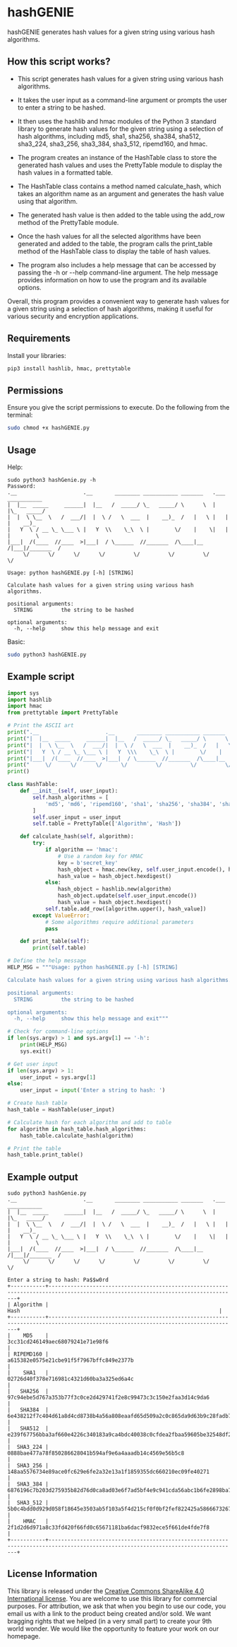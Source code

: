 # hashGENIE
hashGENIE generates hash values for a given string using various hash algorithms.

## How this script works?

- This script generates hash values for a given string using various hash algorithms.
- It takes the user input as a command-line argument or prompts the user to enter a string to be hashed.
- It then uses the hashlib and hmac modules of the Python 3 standard library to generate hash values for the given string using a selection of hash algorithms, including md5, sha1, sha256, sha384, sha512, sha3_224, sha3_256, sha3_384, sha3_512, ripemd160, and hmac.

- The program creates an instance of the HashTable class to store the generated hash values and uses the PrettyTable module to display the hash values in a formatted table.
- The HashTable class contains a method named calculate_hash, which takes an algorithm name as an argument and generates the hash value using that algorithm.
- The generated hash value is then added to the table using the add_row method of the PrettyTable module.
- Once the hash values for all the selected algorithms have been generated and added to the table, the program calls the print_table method of the HashTable class to display the table of hash values.
- The program also includes a help message that can be accessed by passing the -h or --help command-line argument. The help message provides information on how to use the program and its available options.

Overall, this program provides a convenient way to generate hash values for a given string using a selection of hash algorithms, making it useful for various security and encryption applications.

## Requirements

Install your libraries:
```bash
pip3 install hashlib, hmac, prettytable
```

## Permissions

Ensure you give the script permissions to execute. Do the following from the terminal:
```bash
sudo chmod +x hashGENIE.py
```

## Usage

Help:
```
sudo python3 hashGenie.py -h
Password:
.__                     .__       ________ ___________ _______   .___ ___________
|  |__  _____     ______|  |__   /  _____/ \_   _____/ \      \  |   |\_   _____/
|  |  \ \__  \   /  ___/|  |  \ /   \  ___  |    __)_  /   |   \ |   | |    __)_
|   Y  \ / __ \_ \___ \ |   Y  \\    \_\  \ |        \/    |    \|   | |        \
|___|  /(____  //____  >|___|  / \______  //_______  /\____|__  /|___|/_______  /
     \/      \/      \/      \/         \/         \/         \/              \/

Usage: python hashGENIE.py [-h] [STRING]

Calculate hash values for a given string using various hash algorithms.

positional arguments:
  STRING         the string to be hashed

optional arguments:
  -h, --help     show this help message and exit
```

Basic:
```bash
sudo python3 hashGENIE.py
```

## Example script
```python
import sys
import hashlib
import hmac
from prettytable import PrettyTable

# Print the ASCII art
print(".__                     .__       ________ ___________ _______   .___ ___________ ")
print("|  |__  _____     ______|  |__   /  _____/ \_   _____/ \      \  |   |\_   _____/ ")
print("|  |  \ \__  \   /  ___/|  |  \ /   \  ___  |    __)_  /   |   \ |   | |    __)_  ")
print("|   Y  \ / __ \_ \___ \ |   Y  \\\    \_\  \ |        \/    |    \|   | |        \ ")
print("|___|  /(____  //____  >|___|  / \______  //_______  /\____|__  /|___|/_______  / ")
print("     \/      \/      \/      \/         \/         \/         \/              \/  ")
print()

class HashTable:
    def __init__(self, user_input):
        self.hash_algorithms = [
            'md5', 'md6', 'ripemd160', 'sha1', 'sha256', 'sha384', 'sha512', 'sha3_224', 'sha3_256', 'sha3_384', 'sha3_512', 'hmac'
        ]
        self.user_input = user_input
        self.table = PrettyTable(['Algorithm', 'Hash'])

    def calculate_hash(self, algorithm):
        try:
            if algorithm == 'hmac':
                # Use a random key for HMAC
                key = b'secret_key'
                hash_object = hmac.new(key, self.user_input.encode(), hashlib.sha256)
                hash_value = hash_object.hexdigest()
            else:
                hash_object = hashlib.new(algorithm)
                hash_object.update(self.user_input.encode())
                hash_value = hash_object.hexdigest()
            self.table.add_row([algorithm.upper(), hash_value])
        except ValueError:
            # Some algorithms require additional parameters
            pass

    def print_table(self):
        print(self.table)

# Define the help message
HELP_MSG = """Usage: python hashGENIE.py [-h] [STRING]

Calculate hash values for a given string using various hash algorithms.

positional arguments:
  STRING         the string to be hashed

optional arguments:
  -h, --help     show this help message and exit"""

# Check for command-line options
if len(sys.argv) > 1 and sys.argv[1] == '-h':
    print(HELP_MSG)
    sys.exit()

# Get user input
if len(sys.argv) > 1:
    user_input = sys.argv[1]
else:
    user_input = input('Enter a string to hash: ')

# Create hash table
hash_table = HashTable(user_input)

# Calculate hash for each algorithm and add to table
for algorithm in hash_table.hash_algorithms:
    hash_table.calculate_hash(algorithm)

# Print the table
hash_table.print_table()
```

## Example output
```
sudo python3 hashGenie.py
.__                     .__       ________ ___________ _______   .___ ___________
|  |__  _____     ______|  |__   /  _____/ \_   _____/ \      \  |   |\_   _____/
|  |  \ \__  \   /  ___/|  |  \ /   \  ___  |    __)_  /   |   \ |   | |    __)_
|   Y  \ / __ \_ \___ \ |   Y  \\    \_\  \ |        \/    |    \|   | |        \
|___|  /(____  //____  >|___|  / \______  //_______  /\____|__  /|___|/_______  /
     \/      \/      \/      \/         \/         \/         \/              \/

Enter a string to hash: Pa$$w0rd
+-----------+----------------------------------------------------------------------------------------------------------------------------------+
| Algorithm |                                                               Hash                                                               |
+-----------+----------------------------------------------------------------------------------------------------------------------------------+
|    MD5    |                                                 3cc31cd246149aec68079241e71e98f6                                                 |
| RIPEMD160 |                                             a615382e0575e21cbe91f5f7967bffc849e2377b                                             |
|    SHA1   |                                             02726d40f378e716981c4321d60ba3a325ed6a4c                                             |
|   SHA256  |                                 97c94ebe5d767a353b77f3c0ce2d429741f2e8c99473c3c150e2faa3d14c9da6                                 |
|   SHA384  |                 6e438212f7c404d61a8d4cd8738b4a56a808eaafd65d509a2c0c865da9d63b9c28fadb7f7cbd7c48ec051bda64dd787a                 |
|   SHA512  | e239f67756bba3af660e4226c340183a9ca4bdc40038c0cfdea2fbaa59605be32548df2535e5a9f9ceedb12d9666c6fb153ada99830ed5cd84eb0c2c4d00260a |
|  SHA3_224 |                                     0888bae477a78f850286628041b594af9e6a4aaadb14c4569e56b5c8                                     |
|  SHA3_256 |                                 148aa5576734e89ace0fc629e6fe2a32e13a1f1859355dc660210ec09fe40271                                 |
|  SHA3_384 |                 6876196c7b203d275935b82d76d0ca8ad03e6f7ad5bf4e9c941cda56abc1b6fe2898ba7463a1fe0e946a9bfd5d0dc51b                 |
|  SHA3_512 | 5b0c4bdd0d929d058f18645e3503ab5f103a5f4d215cf0f0bf2fef822425a586667326760ca68337e04061f43a0497d2a30a18d909a3741b59ea256b8f77a535 |
|    HMAC   |                                 2f1d2d6d971a8c33fd420f66fd0c65671181ba6dacf9832ece5f661de4fde7f8                                 |
+-----------+----------------------------------------------------------------------------------------------------------------------------------+
```

## License Information

This library is released under the [Creative Commons ShareAlike 4.0 International license](https://creativecommons.org/licenses/by-sa/4.0/). You are welcome to use this library for commercial purposes. For attribution, we ask that when you begin to use our code, you email us with a link to the product being created and/or sold. We want bragging rights that we helped (in a very small part) to create your 9th world wonder. We would like the opportunity to feature your work on our homepage.
